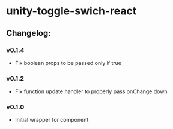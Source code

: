 # unity-toggle-swich-react

## Changelog:

### v0.1.4
- Fix boolean props to be passed only if true

### v0.1.2
- Fix function update handler to properly pass onChange down

### v0.1.0
- Initial wrapper for component
